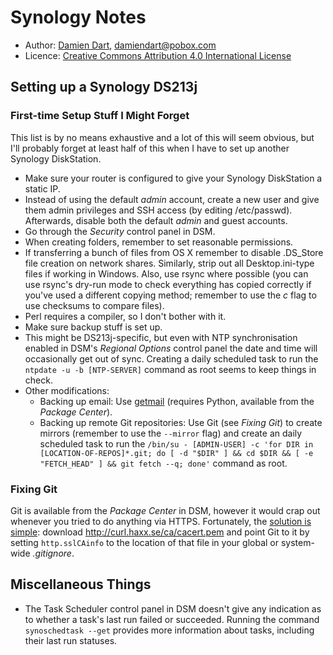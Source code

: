 Synology Notes
==============

  - Author: [Damien Dart][1], <damiendart@pobox.com>
  - Licence: [Creative Commons Attribution 4.0 International License][2]

[1]: <http://www.robotinaponcho.net/>
[2]: <http://creativecommons.org/licenses/by/4.0/>


Setting up a Synology DS213j
----------------------------

### First-time Setup Stuff I Might Forget

This list is by no means exhaustive and a lot of this will seem obvious,
but I'll probably forget at least half of this when I have to set up
another Synology DiskStation.

  - Make sure your router is configured to give your Synology
    DiskStation a static IP.
  - Instead of using the default _admin_ account, create a new user and
    give them admin privileges and SSH access (by editing /etc/passwd).
    Afterwards, disable both the default _admin_ and guest accounts.
  - Go through the _Security_ control panel in DSM.
  - When creating folders, remember to set reasonable permissions.
  - If transferring a bunch of files from OS X remember to disable
    .DS\_Store file creation on network shares. Similarly, strip out all
    Desktop.ini-type files if working in Windows. Also, use rsync
    where possible (you can use rsync's dry-run mode to check everything
    has copied correctly if you've used a different copying method;
    remember to use the _c_ flag to use checksums to compare files).
  - Perl requires a compiler, so I don't bother with it.
  - Make sure backup stuff is set up.
  - This might be DS213j-specific, but even with NTP synchronisation
    enabled in DSM's _Regional Options_ control panel the date and time
    will occasionally get out of sync. Creating a daily scheduled task
    to run the `ntpdate -u -b [NTP-SERVER]` command as root seems to
    keep things in check.
  - Other modifications:
    - Backing up email: Use [getmail][3] (requires Python, available
      from the _Package Center_).
    - Backing up remote Git repositories: Use Git (see _Fixing Git_) to
      create mirrors (remember to use the `--mirror` flag) and create an
      daily scheduled task to run the `/bin/su - [ADMIN-USER] -c 'for
      DIR in [LOCATION-OF-REPOS]*.git; do [ -d "$DIR" ] && cd $DIR && [
      -e "FETCH_HEAD" ] && git fetch --q; done'` command as root.

[3]: <http://pyropus.ca/software/getmail/>

### Fixing Git

Git is available from the _Package Center_ in DSM, however it would
crap out whenever you tried to do anything via HTTPS. Fortunately, the
[solution is simple][4]: download <http://curl.haxx.se/ca/cacert.pem>
and point Git to it by setting `http.sslCAinfo` to the location of that
file in your global or system-wide _.gitignore_.

[4]: <http://stackoverflow.com/a/8467406>


Miscellaneous Things
--------------------

  - The Task Scheduler control panel in DSM doesn't give any indication
    as to whether a task's last run failed or succeeded. Running the
    command `synoschedtask --get` provides more information about tasks,
    including their last run statuses.
